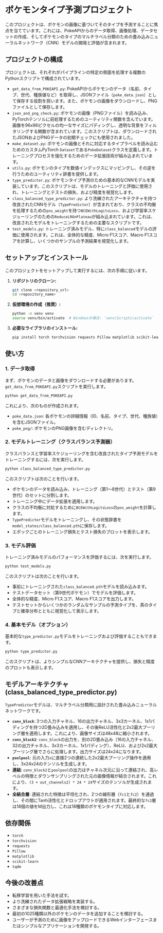 # ポケモンタイプ予測プロジェクト

このプロジェクトは、ポケモンの画像に基づいてそのタイプを予測することに焦点を当てています。これには、PokeAPIからのデータ取得、画像処理、データセットの作成、そしてポケモンのタイプのマルチラベル分類のための畳み込みニューラルネットワーク（CNN）モデルの開発と評価が含まれます。

## プロジェクトの構成

プロジェクトは、それぞれがパイプラインの特定の側面を処理する複数のPythonスクリプトで構成されています。

-   `get_data_from_POKEAPI.py`: PokeAPIからポケモンのデータ（名前、タイプ、世代、種族値など）を取得し、JSONファイル（`poke_data.json`）として保存する役割を担います。また、ポケモンの画像をダウンロードし、PNGファイルとして保存します。
-   `json_and_png_check.py`: ポケモンの画像（PNGファイル）を読み込み、PyTorchテンソルに前処理するためのユーティリティ関数を含んでいます。画像を96x96ピクセルの均一なサイズにパディングし、透明な背景をフィルタリングする関数が含まれています。このスクリプトは、ダウンロードされたJSONおよびPNGデータの初期チェックにも使用されました。
-   `make_dataset.py`: ポケモンの画像とそれに対応するタイプラベルを読み込むためのカスタムPyTorch `Dataset`である`PokeDataset`クラスを定義します。トレーニングプロセスを強化するためのデータ拡張技術が組み込まれています。
-   `utils.py`: ポケモンのタイプを数値インデックスにマッピングし、その逆を行うためのユーティリティ辞書を提供します。
-   `type_predictor.py`: ポケモンタイプ予測のための基本的なCNNモデルを実装しています。このスクリプトは、モデルのトレーニングと評価に使用され、トレーニングとテストの損失、および精度を視覚化します。
-   `class_balanced_type_predictor.py`: より洗練されたアーキテクチャを持つ改良されたCNNモデル（`TypePredictor`）が含まれており、クラスの不均衡を処理するための`pos_weight`を持つ`BCEWithLogitsLoss`、および学習率スケジューリングのための`ReduceLROnPlateau`が組み込まれています。これは、改良されたモデルをトレーニングするための主要なスクリプトです。
-   `test_models.py`: トレーニング済みモデル、特に`class_balanced`モデルの評価に使用されます。これは、全体的な精度、Micro F1スコア、Macro F1スコアを計算し、いくつかのサンプルの予測結果を視覚化します。

## セットアップとインストール

このプロジェクトをセットアップして実行するには、次の手順に従います。

1.  **リポジトリのクローン:**
    ```bash
    git clone <repository_url>
    cd <repository_name>
    ```

2.  **仮想環境の作成（推奨）:**
    ```bash
    python -m venv venv
    source venv/bin/activate  # Windowsの場合: `venv\Scripts\activate`
    ```

3.  **必要なライブラリのインストール:**
    ```bash
    pip install torch torchvision requests Pillow matplotlib scikit-learn tqdm
    ```

## 使い方

### 1. データ取得

まず、ポケモンのデータと画像をダウンロードする必要があります。`get_data_from_POKEAPI.py`スクリプトを実行します。

```bash
python get_data_from_POKEAPI.py
```

これにより、次のものが作成されます。
-   `poke_data.json`: 各ポケモンの詳細情報（ID、名前、タイプ、世代、種族値）を含むJSONファイル。
-   `poke_png/`: ポケモンのPNG画像を含むディレクトリ。

### 2. モデルトレーニング（クラスバランス予測器）

クラスバランスと学習率スケジューリングを含む改良されたタイプ予測モデルをトレーニングするには、次を実行します。

```bash
python class_balanced_type_predictor.py
```

このスクリプトは次のことを行います。
-   ポケモンのデータを読み込み、トレーニング（第1〜8世代）とテスト（第9世代）のセットに分割します。
-   トレーニング中にデータ拡張を適用します。
-   クラスの不均衡に対処するために`BCEWithLogitsLoss`の`pos_weight`を計算します。
-   `TypePredictor`モデルをトレーニングし、その状態辞書を`model_states/class_balanced.pth`に保存します。
-   エポックごとのトレーニング損失とテスト損失のプロットを表示します。

### 3. モデル評価

トレーニング済みモデルのパフォーマンスを評価するには、次を実行します。

```bash
python test_models.py
```

このスクリプトは次のことを行います。
-   事前にトレーニングされた`class_balanced.pth`モデルを読み込みます。
-   テストデータセット（第9世代ポケモン）でモデルを評価します。
-   全体的な精度、Micro F1スコア、Macro F1スコアを出力します。
-   テストセットからいくつかのランダムなサンプルの予測タイプを、真のタイプと確率分布とともに視覚化して表示します。

### 4. 基本モデル（オプション）

基本的な`type_predictor.py`モデルをトレーニングおよび評価することもできます。

```bash
python type_predictor.py
```

このスクリプトは、よりシンプルなCNNアーキテクチャを提供し、損失と精度のプロットも表示します。

## モデルアーキテクチャ (class_balanced_type_predictor.py)

`TypePredictor`モデルは、マルチラベル分類用に設計された畳み込みニューラルネットワークです。

-   **`conv_block`**: 3つの入力チャネル、16の出力チャネル、3x3カーネル、1x1パディングを持つ2D畳み込みを適用し、その後ReLU活性化と2x2最大プーリング層を適用します。これにより、画像サイズは48x48に縮小されます。
-   **`conv_block2`**: `conv_block`の出力を、別の2D畳み込み（16の入力チャネル、32の出力チャネル、3x3カーネル、1x1パディング）、ReLU、および2x2最大プーリング層でさらに処理します。出力サイズは24x24になります。
-   **`poolpool`**: 元の入力`x`に直接2つの連続した2x2最大プーリング操作を適用し、3x24x24のテンソルを生成します。
-   **連結**: `conv_block2`と`poolpool`の出力はチャネル次元に沿って連結され、高レベルの特徴とダウンサンプリングされた元の画像情報が結合されます。これにより、`(3 + out_channels2) * 24 * 24`サイズのテンソルが生成されます。
-   **全結合層**: 連結された特徴は平坦化され、2つの線形層（`fc1`と`fc2`）を通過し、その間にTanh活性化とドロップアウトが適用されます。最終的な`fc2`層は18個の値をM出力し、これは18種類のポケモンタイプに対応します。

## 依存関係

-   `torch`
-   `torchvision`
-   `requests`
-   `Pillow`
-   `matplotlib`
-   `scikit-learn`
-   `tqdm`

## 今後の改善点

-   転移学習を用いた手法を試す。
-   より洗練されたデータ拡張戦略を実装する。
-   さまざまな損失関数と最適化手法を検討する。
-   最初の1025種類以外のポケモンのデータを追加することを検討する。
-   ユーザーが予測のために画像をアップロードできるWebインターフェースまたはシンプルなアプリケーションを開発する。